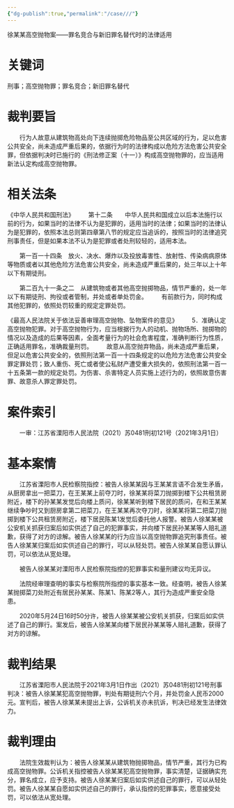 ```yaml
---
{"dg-publish":true,"permalink":"/case///"}
---
```



徐某某高空抛物案——罪名竞合与新旧罪名替代时的法律适用
# 关键词 
刑事；高空抛物罪；罪名竞合；新旧罪名替代
# 裁判要旨
  行为人故意从建筑物高处向下连续抛掷危险物品至公共区域的行为，足以危害公共安全，尚未造成严重后果的，依据行为时的法律构成以危险方法危害公共安全罪，但依据判决时已施行的《刑法修正案（十一）》构成高空抛物罪的，应当适用新法认定构成高空抛物罪。
# 相关法条
《中华人民共和国刑法》
  第十二条　　中华人民共和国成立以后本法施行以前的行为，如果当时的法律不认为是犯罪的，适用当时的法律；如果当时的法律认为是犯罪的，依照本法总则第四章第八节的规定应当追诉的，按照当时的法律追究刑事责任，但是如果本法不认为是犯罪或者处刑较轻的，适用本法。

  第一百一十四条　放火、决水、爆炸以及投放毒害性、放射性、传染病病原体等物质或者以其他危险方法危害公共安全，尚未造成严重后果的，处三年以上十年以下有期徒刑。

  第二百九十一条之二　从建筑物或者其他高空抛掷物品，情节严重的，处一年以下有期徒刑、拘役或者管制，并处或者单处罚金。
  有前款行为，同时构成其他犯罪的，依照处罚较重的规定定罪处罚。

《最高人民法院关于依法妥善审理高空抛物、坠物案件的意见》
  5．准确认定高空抛物犯罪。对于高空抛物行为，应当根据行为人的动机、抛物场所、抛掷物的情况以及造成的后果等因素，全面考量行为的社会危害程度，准确判断行为性质，正确适用罪名，准确裁量刑罚。
  故意从高空抛弃物品，尚未造成严重后果，但足以危害公共安全的，依照刑法第一百一十四条规定的以危险方法危害公共安全罪定罪处罚；致人重伤、死亡或者使公私财产遭受重大损失的，依照刑法第一百一十五条第一款的规定处罚。为伤害、杀害特定人员实施上述行为的，依照故意伤害罪、故意杀人罪定罪处罚。
# 案件索引
  一审：江苏省溧阳市人民法院（2021）苏0481刑初121号（2021年3月1日）
# 基本案情
  江苏省溧阳市人民检察院指控：被告人徐某某因与王某某言语不合发生矛盾，从厨房拿出一把菜刀，在王某某上前夺刀时，徐某某将菜刀抛掷到楼下公共租赁房附近，楼下的孙某某发觉后向楼上质问，徐某某听到楼下居民的质问，在和王某某继续争吵时又到厨房拿第二把菜刀，在王某某再次夺刀时，徐某某将第二把菜刀抛掷到楼下公共租赁房附近，楼下居民陈某1发觉后委托他人报警。被告人徐某某被公安机关抓获归案后如实供述了自己的犯罪事实，并向楼下居民孙某某等人赔礼道歉，获得了对方的谅解。被告人徐某某的行为应当以高空抛物罪追究刑事责任。被告人徐某某归案后如实供述自己的罪行，可以从轻处罚。被告人徐某某自愿认罪认罚，可以依法从宽处理。

  被告人徐某某对溧阳市人民检察院指控的犯罪事实和量刑建议均无异议。

  法院经审理查明的事实与检察院所指控的事实基本一致。经查明，被告人徐某某抛掷菜刀处附近有居民孙某某、陈某1、陈某2等人，其行为造成严重安全隐患。

  2020年5月24日16时50分许，被告人徐某某被公安机关抓获，归案后如实供述了自己的罪行。案发后，被告人徐某某向楼下居民孙某某等人赔礼道歉，获得了对方的谅解。
# 裁判结果
  江苏省溧阳市人民法院于2021年3月1日作出（2021）苏0481刑初121号刑事判决：被告人徐某某犯高空抛物罪，判处有期徒刑六个月，并处罚金人民币2000元。宣判后，被告人徐某某未提出上诉，公诉机关亦未抗诉，判决已经发生法律效力。
# 裁判理由
  法院生效裁判认为：被告人徐某某从建筑物抛掷物品，情节严重，其行为已构成高空抛物罪。公诉机关指控被告人徐某某犯高空抛物罪，事实清楚，证据确实充分，罪名成立，应予支持。被告人徐某某归案后如实供述自己的罪行，可以从轻处罚。被告人徐某某自愿如实供述自己的罪行，承认指控的犯罪事实，愿意接受处罚，可以依法从宽处理。
